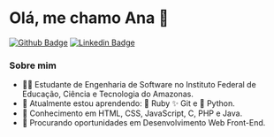 # Olá, me chamo Ana 👋

[![Github Badge](https://img.shields.io/badge/-Github-000?style=flat-square&logo=Github&logoColor=white&link=https://github.com/anapaulamdb)](https://github.com/anapaulamdb)
[![Linkedin Badge](https://img.shields.io/badge/-LinkedIn-blue?style=flat-square&logo=Linkedin&logoColor=white&link=https://www.linkedin.com/in/anapaulamdb/)](https://www.linkedin.com/in/anapaulamdb/)

### Sobre mim

- 👩‍💻 Estudante de Engenharia de Software no Instituto Federal de Educação, Ciência e Tecnologia do Amazonas.
- 🌱 Atualmente estou aprendendo: 💎 Ruby ✨ Git e 🐍 Python.
- 🌳 Conhecimento em HTML, CSS, JavaScript, C, PHP e Java.
- 🔭 Procurando oportunidades em Desenvolvimento Web Front-End.


<!--
**anapaulamdb/anapaulamdb** is a ✨ _special_ ✨ repository because its `README.md` (this file) appears on your GitHub profile.

Here are some ideas to get you started:

- 🔭 I’m currently working on ...
- 🌱 I’m currently learning ...
- 👯 I’m looking to collaborate on ...
- 🤔 I’m looking for help with ...
- 💬 Ask me about ...
- 📫 How to reach me: ...
- 😄 Pronouns: ...
- ⚡ Fun fact: ...
-->
